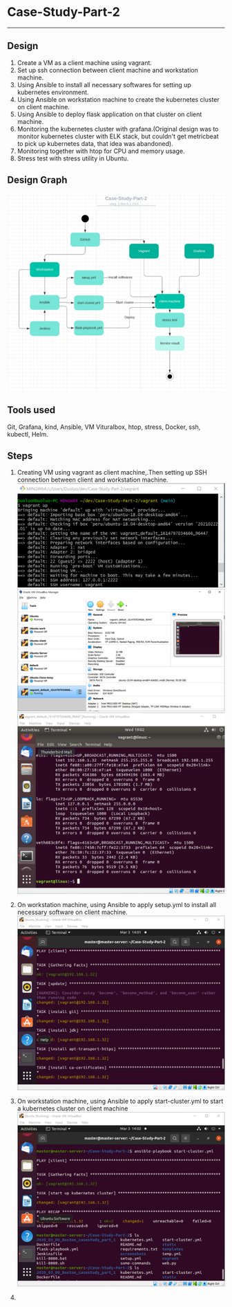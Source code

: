 # Case-Study-Part-2 #
-------------------------------
## Design ##
  1. Create a VM as a client machine using vagrant.  
  2. Set up ssh connection between client machine and workstation machine. 
  3. Using Ansible to install all necessary softwares for setting up kubernetes environment. 
  4. Using Ansible on workstation machine to create the kubernetes cluster on client machine. 
  5. Using Ansible to deploy flask application on that cluster on client machine. 
  6. Monitoring the kubernetes cluster with grafana.(Original design was to monitor kubernetes cluster with ELK stack, but couldn't get metricbeat to pick up kubernetes data, that idea was abandoned). 
  7. Monitoring together with htop for CPU and memory usage.
  8. Stress test with stress utility in Ubuntu.
  
## Design Graph ##
![](https://github.com/kg0529/Case-Study-Part-2/blob/main/screenshots/s14.png?raw=true)

## Tools used ##
   Git, Grafana, kind, Ansible, VM Vituralbox, htop, stress, Docker, ssh, kubectl, Helm.
## Steps ##
1. Creating VM using vagrant as client machine,.Then setting up SSH connection between client and workstation machine.
   ![](https://github.com/kg0529/Case-Study-Part-2/blob/main/screenshots/s1.png?raw=true)
   ![](https://github.com/kg0529/Case-Study-Part-2/blob/main/screenshots/s2.png?raw=true)
   ![](https://github.com/kg0529/Case-Study-Part-2/blob/main/screenshots/s2-1.png?raw=true)


2. On workstation machine, using Ansible to apply setup.yml to install all necessary software on client machine.
   ![](https://github.com/kg0529/Case-Study-Part-2/blob/main/screenshots/s3.png?raw=true)


3. On workstation machine, using Ansible to apply start-cluster.yml to start a kubernetes cluster on client machine
  ![](https://github.com/kg0529/Case-Study-Part-2/blob/main/screenshots/s4.png?raw=true)  
  

4. 

